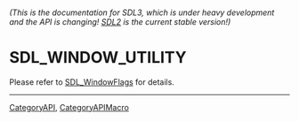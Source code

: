 ###### (This is the documentation for SDL3, which is under heavy development and the API is changing! [SDL2](https://wiki.libsdl.org/SDL2/) is the current stable version!)
# SDL_WINDOW_UTILITY

Please refer to [SDL_WindowFlags](SDL_WindowFlags) for details.

----
[CategoryAPI](CategoryAPI), [CategoryAPIMacro](CategoryAPIMacro)

